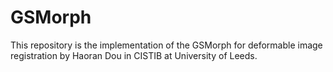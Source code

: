 # GSMorph
This repository is the implementation of the GSMorph for deformable image registration by Haoran Dou in CISTIB at University of Leeds.
